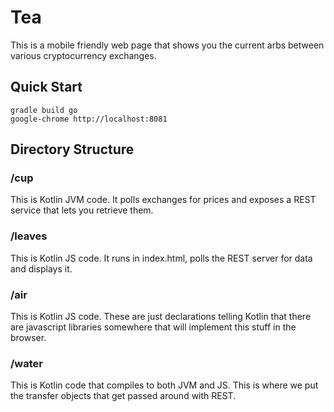 # Tea 

This is a mobile friendly web page that shows you the current arbs between various cryptocurrency exchanges.

## Quick Start ##
```
gradle build go
google-chrome http://localhost:8081
```

## Directory Structure ##

### /cup ###
This is Kotlin JVM code.  It polls exchanges for prices and exposes a REST service that lets you retrieve them.

### /leaves ###
This is Kotlin JS code.  It runs in index.html, polls the REST server for data and displays it.

### /air ###
This is Kotlin JS code.
These are just declarations telling Kotlin that there are javascript libraries somewhere that will
implement this stuff in the browser.

### /water ###
This is Kotlin code that compiles to both JVM and JS.
This is where we put the transfer objects that get passed around with REST.